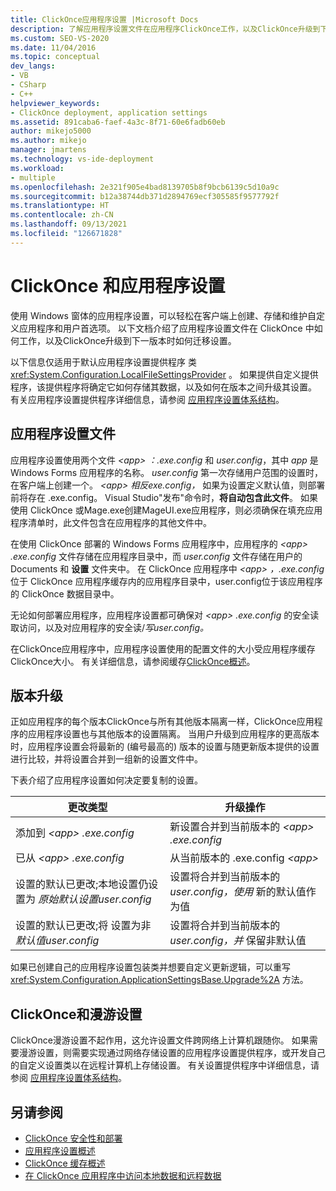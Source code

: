 ```yaml
---
title: ClickOnce应用程序设置 |Microsoft Docs
description: 了解应用程序设置文件在应用程序ClickOnce工作，以及ClickOnce升级到下一版本时如何迁移设置。
ms.custom: SEO-VS-2020
ms.date: 11/04/2016
ms.topic: conceptual
dev_langs:
- VB
- CSharp
- C++
helpviewer_keywords:
- ClickOnce deployment, application settings
ms.assetid: 891caba6-faef-4a3c-8f71-60e6fadb60eb
author: mikejo5000
ms.author: mikejo
manager: jmartens
ms.technology: vs-ide-deployment
ms.workload:
- multiple
ms.openlocfilehash: 2e321f905e4bad8139705b8f9bcb6139c5d10a9c
ms.sourcegitcommit: b12a38744db371d2894769ecf305585f9577792f
ms.translationtype: HT
ms.contentlocale: zh-CN
ms.lasthandoff: 09/13/2021
ms.locfileid: "126671828"
---
```

# <a name="clickonce-and-application-settings"></a>ClickOnce 和应用程序设置
使用 Windows 窗体的应用程序设置，可以轻松在客户端上创建、存储和维护自定义应用程序和用户首选项。 以下文档介绍了应用程序设置文件在 ClickOnce 中如何工作，以及ClickOnce升级到下一版本时如何迁移设置。

 以下信息仅适用于默认应用程序设置提供程序 类 <xref:System.Configuration.LocalFileSettingsProvider> 。 如果提供自定义提供程序，该提供程序将确定它如何存储其数据，以及如何在版本之间升级其设置。 有关应用程序设置提供程序详细信息，请参阅 [应用程序设置体系结构](/dotnet/framework/winforms/advanced/application-settings-architecture)。

## <a name="application-settings-files"></a>应用程序设置文件
 应用程序设置使用两个文件 *\<app> ：.exe.config* 和 *user.config*，其中 *app* 是 Windows Forms 应用程序的名称。 *user.config* 第一次存储用户范围的设置时，在客户端上创建一个。 *\<app> 相反exe.config，* 如果为设置定义默认值，则部署前将存在 .exe.config。 Visual Studio"发布"命令时，**将自动包含此文件**。 如果使用 ClickOnce 或Mage.exe创建MageUI.exe应用程序，则必须确保在填充应用程序清单时，此文件包含在应用程序的其他文件中。

 在使用 ClickOnce 部署的 Windows Forms 应用程序中，应用程序的 *\<app> .exe.config* 文件存储在应用程序目录中，而 *user.config* 文件存储在用户的 Documents 和 **设置** 文件夹中。 在 ClickOnce 应用程序中 *\<app> ，.exe.config* 位于 ClickOnce 应用程序缓存内的应用程序目录中，user.config位于该应用程序的 ClickOnce 数据目录中。 

 无论如何部署应用程序，应用程序设置都可确保对 *\<app> .exe.config* 的安全读取访问，以及对应用程序的安全读/*写user.config。*

 在ClickOnce应用程序中，应用程序设置使用的配置文件的大小受应用程序缓存ClickOnce大小。 有关详细信息，请参阅缓存[ClickOnce概述](../deployment/clickonce-cache-overview.md)。

## <a name="version-upgrades"></a>版本升级
 正如应用程序的每个版本ClickOnce与所有其他版本隔离一样，ClickOnce应用程序的应用程序设置也与其他版本的设置隔离。 当用户升级到应用程序的更高版本时，应用程序设置会将最新的 (编号最高的) 版本的设置与随更新版本提供的设置进行比较，并将设置合并到一组新的设置文件中。

 下表介绍了应用程序设置如何决定要复制的设置。

|更改类型|升级操作|
|--------------------|--------------------|
|添加到 *\<app> .exe.config*|新设置合并到当前版本的 *\<app> .exe.config*|
|已从 *\<app> .exe.config*|从当前版本的 .exe.config *\<app>*|
|设置的默认已更改;本地设置仍设置为 *原始默认设置user.config*|设置将合并到当前版本的 *user.config，使用* 新的默认值作为值|
|设置的默认已更改;将 设置为非 *默认值user.config*|设置将合并到当前版本的 *user.config，并* 保留非默认值|

如果已创建自己的应用程序设置包装类并想要自定义更新逻辑，可以重写 <xref:System.Configuration.ApplicationSettingsBase.Upgrade%2A> 方法。

## <a name="clickonce-and-roaming-settings"></a>ClickOnce和漫游设置
 ClickOnce漫游设置不起作用，这允许设置文件跨网络上计算机跟随你。 如果需要漫游设置，则需要实现通过网络存储设置的应用程序设置提供程序，或开发自己的自定义设置类以在远程计算机上存储设置。 有关设置提供程序中详细信息，请参阅 [应用程序设置体系结构](/dotnet/framework/winforms/advanced/application-settings-architecture)。

## <a name="see-also"></a>另请参阅
- [ClickOnce 安全性和部署](../deployment/clickonce-security-and-deployment.md)
- [应用程序设置概述](/dotnet/framework/winforms/advanced/application-settings-overview)
- [ClickOnce 缓存概述](../deployment/clickonce-cache-overview.md)
- [在 ClickOnce 应用程序中访问本地数据和远程数据](../deployment/accessing-local-and-remote-data-in-clickonce-applications.md)